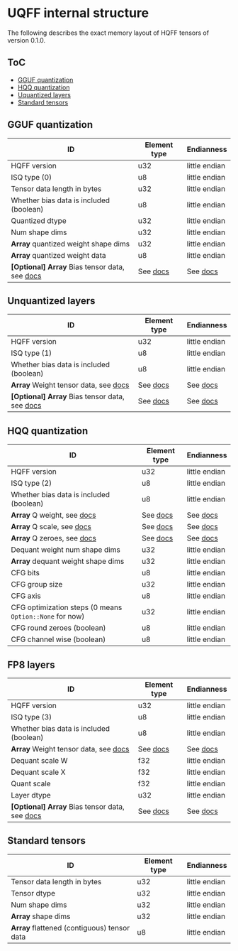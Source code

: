 # UQFF internal structure

The following describes the exact memory layout of HQFF tensors of version 0.1.0.

## ToC
- [GGUF quantization](#gguf-quantization)
- [HQQ quantization](#hqq-quantization)
- [Uquantized layers](#unquantized-layers)
- [Standard tensors](#standard-tensors)


## GGUF quantization

| ID | Element type | Endianness |
| -------- | -------- | -------- |
| HQFF version | u32 | little endian  |
| ISQ type (0) | u8 | little endian  |
| Tensor data length in bytes | u32 | little endian  |
| Whether bias data is included (boolean) | u8 | little endian  |
| Quantized dtype | u32 | little endian  |
| Num shape dims | u32 | little endian  |
| **Array** quantized weight shape dims | u32 | little endian  |
| **Array** quantized weight data | u8 | little endian  |
| **[Optional]** **Array** Bias tensor data, see [docs](#standard-tensors) | See [docs](#standard-tensors) | See [docs](#standard-tensors)  |

## Unquantized layers
| ID | Element type | Endianness |
| -------- | -------- | -------- |
| HQFF version | u32 | little endian  |
| ISQ type (1) | u8 | little endian  |
| Whether bias data is included (boolean) | u8 | little endian  |
| **Array** Weight tensor data, see [docs](#standard-tensors) | See [docs](#standard-tensors) | See [docs](#standard-tensors)  |
| **[Optional]** **Array** Bias tensor data, see [docs](#standard-tensors) | See [docs](#standard-tensors) | See [docs](#standard-tensors)  |

## HQQ quantization
| ID | Element type | Endianness |
| -------- | -------- | -------- |
| HQFF version | u32 | little endian  |
| ISQ type (2) | u8 | little endian  |
| Whether bias data is included (boolean) | u8 | little endian  |
| **Array** Q weight, see [docs](#standard-tensors) | See [docs](#standard-tensors) | See [docs](#standard-tensors) |
| **Array** Q scale, see [docs](#standard-tensors) | See [docs](#standard-tensors) | See [docs](#standard-tensors) |
| **Array** Q zeroes, see [docs](#standard-tensors) | See [docs](#standard-tensors) | See [docs](#standard-tensors) |
| Dequant weight num shape dims | u32 | little endian  |
| **Array** dequant weight shape dims | u32 | little endian  |
| CFG bits | u8 | little endian  |
| CFG group size | u32 | little endian  |
| CFG axis | u8 | little endian  |
| CFG optimization steps (0 means `Option::None` for now) | u32 | little endian  |
| CFG round zeroes (boolean) | u8 | little endian  |
| CFG channel wise (boolean) | u8 | little endian  |

## FP8 layers
| ID | Element type | Endianness |
| -------- | -------- | -------- |
| HQFF version | u32 | little endian  |
| ISQ type (3) | u8 | little endian  |
| Whether bias data is included (boolean) | u8 | little endian  |
| **Array** Weight tensor data, see [docs](#standard-tensors) | See [docs](#standard-tensors) | See [docs](#standard-tensors)  | 
| Dequant scale W | f32 | little endian  |
| Dequant scale X | f32 | little endian  |
| Quant scale | f32 | little endian  |
| Layer dtype | u32 | little endian  |
| **[Optional]** **Array** Bias tensor data, see [docs](#standard-tensors) | See [docs](#standard-tensors) | See [docs](#standard-tensors)  |

## Standard tensors
| ID | Element type | Endianness |
| -------- | -------- | -------- |
| Tensor data length in bytes | u32 | little endian  |
| Tensor dtype | u32 | little endian  |
| Num shape dims | u32 | little endian  |
| **Array** shape dims | u32 | little endian  |
| **Array** flattened (contiguous) tensor data | u8 | little endian  |

